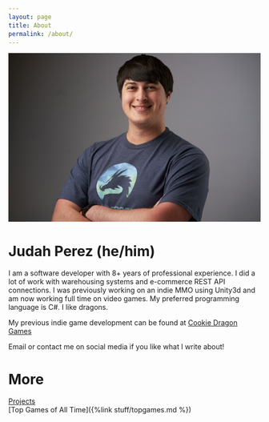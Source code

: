 ```yaml
---
layout: page
title: About
permalink: /about/
---
```


![Image](/assets/img/2019-03-20-Unity-Headshots.jpg)

# Judah Perez (he/him)

I am a software developer with 8+ years of professional experience. I did a lot of work with warehousing systems and e-commerce REST API connections. I was previously working on an indie MMO using Unity3d and am now working full time on video games. My preferred programming language is C#. I like dragons. 

My previous indie game development can be found at [Cookie Dragon Games](https://www.cookiedragon.games)


Email or contact me on social media if you like what I write about!

# More

[Projects](/projects)  
[Top Games of All Time]({%link stuff/topgames.md %})  
